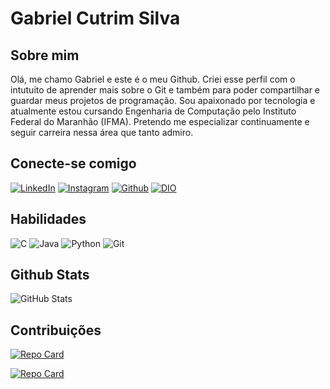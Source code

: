 # Gabriel Cutrim Silva

## Sobre mim
Olá, me chamo Gabriel e este é o meu Github. Criei esse perfil com o intutuito de aprender mais sobre o Git e também para poder compartilhar e guardar meus projetos de programação. Sou apaixonado por tecnologia e atualmente estou cursando Engenharia de Computação pelo Instituto Federal do Maranhão (IFMA). Pretendo me especializar continuamente e seguir carreira nessa área que tanto admiro.

## Conecte-se comigo
[![LinkedIn](https://img.shields.io/badge/LinkedIn-0077B5?style=for-the-badge&logo=linkedin&logoColor=white)](https://www.linkedin.com/in/gabriel-cutrim-silva-5535a0234/)
[![Instagram](https://img.shields.io/badge/Instagram-E4405F?style=for-the-badge&logo=instagram&logoColor=white
)](https://www.instagram.com/gabrielcs_18/?hl=pt-br)
[![Github](https://img.shields.io/badge/GitHub-100000?style=for-the-badge&logo=github&logoColor=white)](https://github.com/gubizin)
[![DIO](https://img.shields.io/badge/perfil-dio-dc143c?style=for-the-badge&logo=dio)](https://www.dio.me/users/gcutrimsilva123)

## Habilidades
![C](https://img.shields.io/badge/C-00599C?style=for-the-badge&logo=c&logoColor=white)
![Java](https://img.shields.io/badge/Java-E34F26?style=for-the-badge&logo=openjdk)
![Python](https://img.shields.io/badge/Python-000?style=for-the-badge&logo=python)
![Git](https://img.shields.io/badge/Git-330F63?style=for-the-badge&logo=git)

## Github Stats

![GitHub Stats](https://github-readme-stats.vercel.app/api?username=gubizin&theme=transparent&bg_color=563D7C&border_color=F7DF1E&show_icons=true&icon_color=F7DF1E&title_color=F7DF1E&text_color=FFF)

## Contribuições

[![Repo Card](https://github-readme-stats.vercel.app/api/pin/?username=gubizin&repo=dio-bootcamp-java-developer&bg_color=000&border_color=30A3DC&show_icons=true&icon_color=30A3DC&title_color=E94D5F&text_color=FFF)](https://github.com/gubizin/dio-bootcamp-java-developer.git)

[![Repo Card](https://github-readme-stats.vercel.app/api/pin/?username=gubizin&repo=projetos-java&bg_color=000&border_color=30A3DC&show_icons=true&icon_color=30A3DC&title_color=E94D5F&text_color=FFF)](https://github.com/gubizin/projetos-java.git)